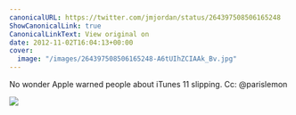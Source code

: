 ```yaml
---
canonicalURL: https://twitter.com/jmjordan/status/264397508506165248
ShowCanonicalLink: true
CanonicalLinkText: View original on
date: 2012-11-02T16:04:13+00:00
cover:
  image: "/images/264397508506165248-A6tUIhZCIAAk_Bv.jpg"
---
```

No wonder Apple warned people about iTunes 11 slipping. Cc: @parislemon 

![](/images/264397508506165248-A6tUIhZCIAAk_Bv.jpg)